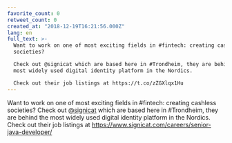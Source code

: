 ```yaml
---
favorite_count: 0
retweet_count: 0
created_at: "2018-12-19T16:21:56.000Z"
lang: en
full_text: >-
  Want to work on one of most exciting fields in #fintech: creating cashless
  societies? 

  Check out @signicat which are based here in #Trondheim, they are behind the
  most widely used digital identity platform in the Nordics.

  Check out their job listings at https://t.co/zZGXlqx1Hu
---
```


Want to work on one of most exciting fields in #fintech: creating cashless
societies? Check out [@signicat](https://twitter.com/signicat) which are based
here in #Trondheim, they are behind the most widely used digital identity
platform in the Nordics. Check out their job listings at
<https://www.signicat.com/careers/senior-java-developer/>
